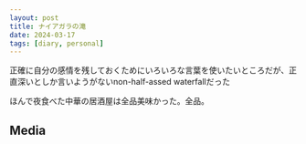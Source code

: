 ```yaml
---
layout: post
title: ナイアガラの滝
date: 2024-03-17
tags: [diary, personal]
---
```


正確に自分の感情を残しておくためにいろいろな言葉を使いたいところだが、正直深いとしか言いようがないnon-half-assed waterfallだった

ほんで夜食べた中華の居酒屋は全品美味かった。全品。
## Media

<div style="display: flex; flex-wrap: wrap; gap: 10px;"><img src="https://lh3.googleusercontent.com/lr/AAJ1LKf6VNcEiMLFhb1m4pAhzO70TLdEaxrflfrFz4WOiuR4WpST-QSO9FKSAthHHi4CpiY4Bat3xtztCtP63HSnBbmIS8NfFsuh9QYaBhDPqxS2rCFwW1RoPlIM3e0Z0Ef4qLfr8k90wuKzbXOhRry_g_gseVientSEOXgqxlXec0_TllnuBjyuJce4QDx4PluN1TYXta6abe1GcAiS0Fp0GsV58pbWIHNKEIoGxFSY6sF5PVL1ERR-d7BtPh7BV5RZIDmqiOIAm9mLszAHNp9lv8upogbAxuerJhkE7bc8kAoM2te9n-41dvrbvVWJgQGAynf7-6xMPXdMYjvdScM0np9YUEi_R-Y3m7g2js6zq8ZC6do7chVKcH6fxJBjWypFl5n9_EmTr4Ly1X8yYVRWNvBSb6qGYEmlaiDdkLph-2edD_VAq7Ovchrw1VZptCmlpoT4d_Uw0dV5ZK6LsOmYwOD2kGzHum8ToMfaL3eN7SatUy8sMei3bz1agfV4aRLdmCXrtrsiIBrqQXWgMdhYwJBcYmOuB5teGGgEek9dqbUyFymq9b-QlWF6jEBI7JtiusCLitqgMXcjOe-NazQE1Z_hUaRmYSMe0qdrb-9BH1A6GtW92lhODwENoVm9pTytML0lSs-65JxI1aOa8caQkYFgUlLXWFowwrkukR1VcnW6gEIsv_fa6gFejLsIb5ajC4AImT6kFShw4YXq_T4zrmoIlDiuJrPCWOpDyKSL6o5esSfpQG0n9CqqoP9qKuA3ZQ8OjVhdqHCY4-nFAPJaoM-b1WemKrntbk3Gm3z6uBswhE5OM_VxKbAFoSTzZ1rd1SpsZFXo8OsdpCF_qwIo9MbykB2BitP2YdEYmGpsDEKei_ElETHIkgTbdgOBKIpahWlBPQ9yQht6x5_y9y_fInyLIwzreB70kyTGo8WiEojx9hzUKG7iMFzlHMhqQykEUKpdUAB7mG5nOcFxQswS-SgKC2YcpA" alt="" style="max-width: 100%; height: auto;"><br> <img src="https://lh3.googleusercontent.com/lr/AAJ1LKcy73MdQr_GDOEmuPuJq7CLkSx9urKgjFvU-s3WUJ46Nlf8XOEFwqNCv5wGLQGWgbrbwZ33o0pr_Ev0xQYRA6eQO9uciLx9vHGpNY06BnWdLPCouyg5V0Eb15xOO6tJMuv6If0fy7IYBcUeCJlcnpKQiZp8PMMTAM_M9qfsxdhKAWh1Fh0RHktkR8GhZtwolI8aune1M1GehFqj8IxX1D6CzPeUNWOT7DGug_xiA_S_K9vyxwMs4IkSjB5YYfzx2tx8cBlPauSfKy82KB8GpgEGxk-o0mEol89RFWqC6aOC20D1sptFqNnsDAG53FzxJXI5_d6iyOGRBdfl8LXz62Ou8hlKdFSeeL9AGo9NwUxLdcUYbpTxvDFxH1rbd5y0osCg-8RHXZhwIbNqlkAsRdQrhE5UVXNZM8Ae6kiVUYr2WnaRzVpfsUfXR_zrpkA_IBUxNUHgsBJRqGtmxJJU8PfWMq8UU17nR7Ch29OjHuCgHqWp284LpkKcTBQV8HBKQ2YQ3YJifCk1plFqWZFNcL4bQZcV8XsWJhK6ntjzTqIjQqdDq9k0lmTewWWTHQpP2NUTKHNSq781AAsuNsVAXU5yR33othEXjR6u1Lqe_YhWBLvDrSQOVJdzZvIwj4MBEaepxvIcDBCBbOL8vwPqrE3LB416IaCf2Aebp9zg0J9a9MfE4np-YVhdkNCVL_2bliTRqMML4Ukz5u85TufkiiK-GQsRQDxVx_5Ak6oArT2rhAjwpyk3hcBGd8TjiIfAAOq3F9Nx5AqYqxaSVwIb7s2tfZD5xDASIOE48W4LW5nWOZlwh8ZCZq3EvdKf3rF6Ztadihl3kBkrQAlmDD0k80-JK8oqUd1G6_nJgaLNIMq9gpw7Uk5tjw32-HRTcTaVHmsqX5acho-a7dIJ6CsHXdGFHDLWb2vLDWOo-O6kkCU33ZFmUltlSpIdPsXUAoQuuMVFv_JBr1eKN6wwLmtTZE2ttxrtVg" alt="" style="max-width: 100%; height: auto;"><br> <img src="https://lh3.googleusercontent.com/lr/AAJ1LKfdcQ7i0PLPXk9UND8yGGp2igNs95DOCF2Y1rF2RCEHrmycSiasFvda4i5FZLel3qujkf2cIUwGrrjp6C-sAC8Yr6stYj0VoxsFDDDjiqEn0dEyBWfDVYAs9OGwZJtGNXs51s1EKBu16ECDkOqK0jH9S3jouPmFB8Au8kweXw3orMHWj12K8ZXUGsIofDsAxyKLffEiqWv4RQQd799RHlmfLGc5u_W91jfubGExc1HM_fj9F48HiX2BkruMwX9nbvrUwUxBjNlGwCE5PiVaEhPVI-1wt233tW9tqD9oOLZ57N5RWCTLzkpeJ5fJclaD4R2w4EAR0MWePVuVtmIkdZjReSMCQ5qMae6qsr6h06RcJRlXOulL5RTJW0ok_cODnnI_ZOdu-Jq4a4t_7mjH3-uzCO4wHkao_de-JgLaSJ6BaCR19nMUszQRwy2WrOWS1d-6UtlX4xlKBlO1jzXTPrFnwztBGsVnPLiCFpSGt5zlhY12jQnMxqyDsmfV7YWigV6_4RudkpT3or1DLP2VP6NCgAIaR3UFn7VUa7IadpXgYbT8NHOBCDvoQw4NifFKyRp33Ps82nJdCoQB749XokWe7VWdNv38Aoc4ZPu74DWt8VN83_v-TbbBzcm6eV9CIWVeQmi3jR312LDlCcHH46Lcv25B6WCcjEM7e98hi0Cmrq3hcHChcCfms1Ya9TWb-wN9fcC1f8SEQ3OfhC7UzrgXvVR-1bQgpST8LjXXIy1RT_n3aSOTO7tqhvvMOjlbDmr5-breYQFwVg9wyTV5abTdtyCqVqMuEugwm-cR1XhwuBYwC-56BeC4ESXSjKT4zMRNxGvX99ddORD8dp1BP2C84IGCPCI3syJcheI_uaK9bNQleImf4m0u3M0E1KdU5oDpNI-ndbTRwbbykueSHK-slahV5IM8tENauenTPWKk1qXyo7dsecPB-tzd6SrAddhVF8nbSUFHnabq8kaXaIfOWUDemg" alt="" style="max-width: 100%; height: auto;"><br> <img src="https://lh3.googleusercontent.com/lr/AAJ1LKdb3EOxLpuVL772gQpWNLVw-U8pCum-qXob9XoodCr8aYs-2tB-M2bbgeO5oqEnS2i9zC4giwZqhx1HhQVoZ6uFV_krjZ5cp-kUYXWjDBwII3Aon4qKjIFVee7wE3ITWfaA-UfR-xXMl76A8GR4TCzt1pKtwaj9QnghdvsjH9zIx5RtHz4CoQPZPK9KQac8klo30bxK3SLzNO0avAWAioEMA4WMYYos8LIyGWmfFaOWwtqH44NRx16uFYfOv_fJwKcOc9bugEz-zHQXeF19skFcXEaPPcYU8KB__AGqpjS9MQ9dxEdMPhKbANHbFAyaOg0L5QXy_69vNOxZCkNxV63mTINSxtd5G5PiLaP_Ftz-N1zRNDA5HYJ80ZYKTrpQKamjOjRYhYB08oa_txAiWwWtB90RlWgxxxhBA8wBi60IMBd4rYxNQl4r0Lb3f0VBOjWMmexb2wfC7wDbPJ4y7wi3cKQaN2gJrpiK6DW3fFHx28E4J-ciU0bphqNB9DFNKkEFOGMU-Tedj4XtQ40whgOP4NS5lyvfwNO7QLRxK_u-iVP5AmRfsnJSzbOoPA7KyB-pVyDfh9pfi9iHsV8OSsAR7Sd5gN35DsYdQr8_uvVWh5OZR6dNo_iXH1cAzDur7_sQpTuXJGaKUqhJ_gzVhQ6tK4jDtlTCzE-aRNRxqq5IM7UjI_qHzvrQcrIOj-S4vjfR006YjM8B8hdsxq-hkmcDERJI4o0V28pkhvGjyBtA1kgJwQWnJxmRzzu5JzUj5484uBojNEi9_yo9rzH_UDyq9IFUjIGIYRia-DjgM6u_qGXnW_LZ7wGRyr2QSMjYTuqKixms-a6zsfDd_dtKVRroUsnzm8nsodpLFa6X0w-qCYZnOJ35xkLy2NqqDdO7JkAdIfqgfAMI9nWp0SjgNx_42VB38QvNVv4jIMhcDTYPpcfPBofwYH8R4xSQ31ogAwjcwu6jdFfWlEwomFQLv80G9_C3JA" alt="" style="max-width: 100%; height: auto;"><br> <img src="https://lh3.googleusercontent.com/lr/AAJ1LKccHzv_yYreLMIB6w7llLDaV9tufcgMppesp1rmA9H7O7Lmeo4Cggn2Rfd2512KgGprYMzDW4MOZzyyhun_RQyoAcFYsTLJ0UuP4MTHktC6st69DxEJwGmXa15RKnhQECyJSifCDElSXqNPS9T_ljWCU3BrffxeK_0WgSghWcmx1UgTIRnARqi47xmBYap7AN9ufUT1N8Tz2R4IzuVWf4tq08Ofl61e32I95n-ySdsDz9pZyAfc2W89PAxG0gxLG_-PtQ-dZzI6pR-wTNarnOdu5Znobwax395mJQo06O6l9QJgPqf9s1LOpdz4HDZ8Z5NnYyyHidZKTXTROEDSGXIHoND5av8XEqWdMEiLJ-CZHn_sfq52mSQuqM8mQyL1ipyzj2UTSJ4vta3y5P9-PEJfGKxFfrx2i4NZ5zKvRokKCYS37obSgr6ml-AQZSyJz5NTuEeU0JZx5xKPkLSkpHXN0u_4g1gJS2_gz4i8pcznzAQXTwEazkHegsQkmNOb5gZDxhZj2FLRojh9Ctl0MA-0o5Mh4APQFBiaWaE2uqUUQSbviAn1hCTZ1mF978PUrmHfsRd8tTeueH1XkP8ZI3Y0_KpewGF0ZikzqG01bkBbrBD8V-rtpp3ML28SIbLHxovmi4dIH4XyOjxZq5n5SpGA29HuMOScoeNVwHe7CK-s8X6qJP8pJeDJwr7ufXlTSg0XQJwIBfwf6GAIUzChxFocF6HERRHXL8xqSwVLJDiF1m78KTnKahMjRhvQ3qZ9cfwbBDgIG89q8vPP54oZ_lKHgaBKtDaAi5xDIT7sWBeVHWN_Wk_TkZWOgbKbtY8bHUrECWiitivcOImCiaO9fk4NLgiMvOjS8lIgNfXogMryz3fkENzzODOmZs4Z4xxLMBtBjkng_O9lKl27Nv-W1PVqoXsviIdm_WhAKcFcSZtbMYCeGbFGYgXonuQ_cLUKc1Pu6NMlk_G9Zu6cnWU3DjYBXkAT8A" alt="" style="max-width: 100%; height: auto;"><br> <img src="https://lh3.googleusercontent.com/lr/AAJ1LKc29L7Ysx1K1smSF0bipkf9jPz8hxcc148ZFA3-W0_zqtMYfCA-F5KDqqs_o_LlUX6-u8AwWqqa1lozkhrfsz_JDX9g7Vr_zwQb8gMLPFzem35KeWT98uWyiD0bwYBVYwU8yBm9KmkIyCJzDa6kK5TPbxzGUeqOmcuScDug6tk5wJlFPhcDV4jvttplbN--GPyLuWTfeQoCH3K1uajgv8UDgv8VsgTTgZmZ49zb4GoRkRnWh1dIWoKa1LbO01jHi1jZ5qrsSd2B9v4OZF0m_O1Qnb9OdV-GAbzyT49m9VVwSoem1VnWqqv_qax75S96KJxFxYsNjlYwWB4LrfvBCmFVW3pSIdUkiBaj6p9yvOYkumvuwdU6PszovKewH_zR7Izt7fc_2gxucqv0tVplbrgyMYhE5wtZyAAuZgyqchpvVvHNmJx1B4THews-nmQ2J8G0sEUzFvozFOaLKABvPmmX0lsv5aNFXssKhDrf_d65vgUTfCPUeXOL4MhEV8U7dCYcGuRGTpGgZRBkiS5GlPy2O37CpzMaH5r9Ng-GAe5WBO9DjZynanFwUSLmEOhFwgDZ53jJjRxXaIZjm4jCcADlIqTnJoaPxSRA-803aw2hQ_DVn3g2R_Zx6G-Dk49yibZK_S23JI7dBxbEzd9ZkKtW34GT3G9klgNu0iCnZf7OrzAM1io6glJ34dZaQHrj-O_7rEsVaQW9zOH2B_u_Hu1dyK-m7aMG8_Ad-2-Lkhptdc2IJo4r5dsINw7Rm92rJbCiACgcrMEUg31Orb394Rbewa2Umlip0ZhoOIBT5fEbN5LWqQG-e4BZIwVtrqXCDG2TVEksO0R4gvP10q3fzWboqePnLGEp8xSzcjxMVG6NiJQ_YnxCMLx73EOf6ykpQ53gU4hGBTgrrCLKMYuRbtfhlBFbWOTaTOgk2EhYw8vw6xX9myK2NhdBNE3pGuEX9pjOM-1OlXfuljA1iOjwrGMZbG35XA" alt="" style="max-width: 100%; height: auto;"><br> <img src="https://lh3.googleusercontent.com/lr/AAJ1LKeU_d1LbrucMxzDwwn7RzRgGwfGaZusBIO78nSFn4J_3gJYzLY5gNC8YQ5PmteeA-ZlbaDCKJSDnP-VxuJ2FImaNv7WHSOOHSVTFZ5zB9zMPkBuamJ2wU4AAJrzlniLcvdg16gC4q8nfynTevbLvFoqW4EIOdrL8VaYJSt8vrCaZMZ8pKfJKpkyqLAa6aWh17AOtRacrJRRFJ6wyaayoSQ9CgLOTIqPOD1Yxq7tqXl7MxGrZM3L_yMcHnPRj65jVo8rofvEkxhPy7Caf9QpTVxprow9gAf1_q7T3-lTBrQ_nWO9UUaOMp76n-2rr-WzWVTq0g4m_63f7GkzKWjMqqEAAW1to3Rg35pKr37fj3HYW0gMR2Q_VLUCXyZKV72-7SKgYM7QwDvgjebXe9EO6czKp_Ouy917nLzggpid9gE313L1DDNjTiOd-f6zSBjGZ49ymyK2eVkcNcGW-fSi7N_-svvUZGbLmtuJRMn6QiySqZx0qERCvu7oNi1xp9qeKT4Y1bWRGjJyRLRd4EOj4GtgBJR0rxP5the5gQChClHRFgE0USvPvcgGB2Nt--Fshz1vJSO4CJrbg4a17p-6d244gAstS-YkC80pkY7edr1mAwpdNQCskp1kykMpHsyq-q2fiimtEUIwdOJ9mUuZ10JD50fWVHOfGgGeWhsqUHS-17LDAyBsO9H2aVaXFlqLN8vnE1iIRlqwGKJTlzJxASrMJcp7LWQYkrWzOdLMVlCz72vbD_-uhe9bzpEamxIX89DHlC1IGhJUIxKoX2cM3IDYQ5InHJfiUhFhRJrEvu1nGM6gKgGVujUEDzMeLLfwtHnayjeqEFTL4pzFE_VnS8lcFuLPWsZLyRYAtPap2ce99wn6WlE3-nrQ9xFKBJs31NcRV7tHC0Rw8P6FQRsqbGa5MPxtRg-PMspCxnwyxZbjuR3Tsf7EdglL6iG4eUs9GdTkhkCOH_YqHi3zG5F_ff2yZBK20A" alt="" style="max-width: 100%; height: auto;"><br> <img src="https://lh3.googleusercontent.com/lr/AAJ1LKcokdAcq9rcPxclyIXn5NkOPv5xwFcD5vFQ1Ll6QMgqMwbwOre5ODHF5lH0_sgL2KFfihdrU50AmDZ0uZKtywT2kIEr0uPA253eAphMZ45B5nzBR8X0467gQ4jFHtJNyoFiODaa0Og23--FVunh-6hAtLoba7lyyqna01qnK5uf3yMyPshlXoQwXHs9TlJ4Zrlgj9rKiHxroD0cyQMzOkMRFVxNzCEErZu_rJtSFFAJ1_WVUEIvnV53Uwg6ZpvzpxfVz_ZudU8gAG6g61hRstXSd_Rnr9zOW4m3S4UavQ_oip01EdQF0qvMjALbMfk_3pwQRXj2WWbk1OUgu2BLGYiJP61mJagN60tRVGB3HRRx1PCPsNS66giKR2SLmbVLp9fFz7hfQk11wP9jIUnuq-nNFCGj5lA6tj0_Msodxv5j3NxYdE8fMFnWp8guhGO2BC7VEjDks8yErTLOwoOxVjro6L-WMWYBxND1SjY19EehkKw-9w0CtVREHRAl2VK_yephbxSH38h_A3i3S1kfhJ5HY0N5DrNKewcCtc_JRYSf-xTFz_uHDlDYpbCYg4n9TBAeD5O_MhjWvuiTfZMdRHeT0PoKZgVyi_tqP-tyBwL5pbStrC8mA0hFBNbT_kEPguS0g0QcLPTETsbDeyQtmmNOUlBfaxcN4NGc3lfIHHInETA7M6GWQOZOLyXAkVF2EsYfgiqSR_PNoAiBjdJYr96BcCdS-qlzxW5jKEB9TDBtFsPWhqVwW3l9b1lSynZTxE4SGKWtD2nV4oaFoFeCIuwaKIQf4oOaWdzWk84hUcca2Ie1NCDj5YqEA0Tsq-j_pD_AQ15kVazRE1EKTMCP3RSIx0ixbqYJqNjm-F9m9NLBfBEGJCMA0QoggRkR806mgPhbG_gdPlkPYFu8Pi9WOLuE30Iw8vpRaXzaELlaILOBDodZ-y8K3pyKrHxxT-ZJCCPbu8fZOeXRFewuSVi5RKD5rFGoTQ" alt="" style="max-width: 100%; height: auto;"><br></div>
